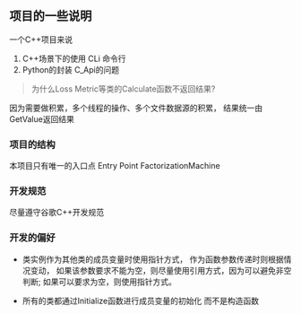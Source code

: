 ## 项目的一些说明
一个C++项目来说
1. C++场景下的使用 CLi 命令行
2. Python的封装 C_Api的问题



> 为什么Loss Metric等类的Calculate函数不返回结果?
>
因为需要做积累，多个线程的操作、多个文件数据源的积累，
结果统一由GetValue返回结果



### 项目的结构
本项目只有唯一的入口点 Entry Point
FactorizationMachine
 
### 开发规范
尽量遵守谷歌C++开发规范
 
### 开发的偏好
* 类实例作为其他类的成员变量时使用指针方式，
作为函数参数传递时则根据情况变动，
如果该参数要求不能为空，则尽量使用引用方式，因为可以避免非空判断;
如果可以要求为空，则使用指针方式。

* 所有的类都通过Initialize函数进行成员变量的初始化 
而不是构造函数

